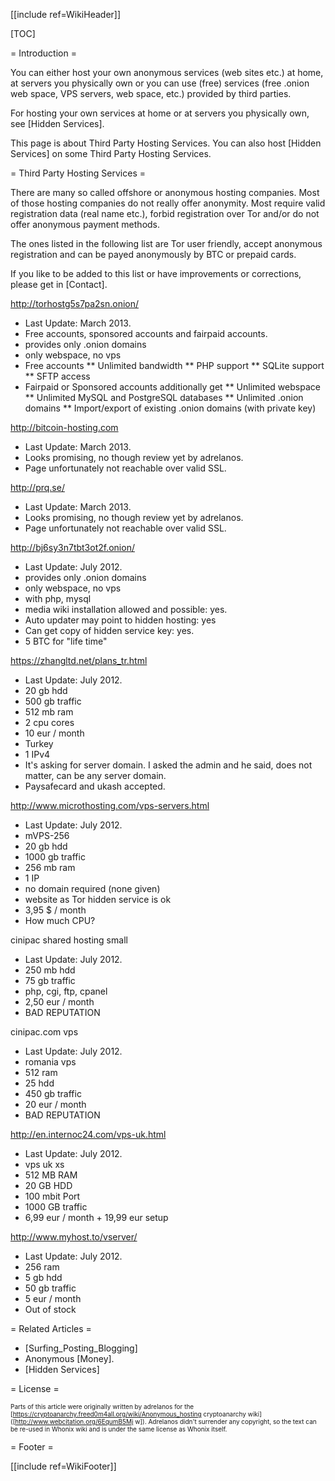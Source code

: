 [[include ref=WikiHeader]]

[TOC]

= Introduction =

You can either host your own anonymous services (web sites etc.) at home, at servers you physically own or you can use (free) services (free .onion web space, VPS servers, web space, etc.) provided by third parties.

For hosting your own services at home or at servers you physically own, see [Hidden Services].

This page is about Third Party Hosting Services. You can also host [Hidden Services] on some Third Party Hosting Services.

= Third Party Hosting Services =

There are many so called offshore or anonymous hosting companies. Most of those hosting companies do not really offer anonymity. Most require valid registration data (real name etc.), forbid registration over Tor and/or do not offer anonymous payment methods.

The ones listed in the following list are Tor user friendly, accept anonymous registration and can be payed anonymously by BTC or prepaid cards.

If you like to be added to this list or have improvements or corrections, please get in [Contact].

http://torhostg5s7pa2sn.onion/

* Last Update: March 2013.
* Free accounts, sponsored accounts and fairpaid accounts.
* provides only .onion domains
* only webspace, no vps
* Free accounts
** Unlimited bandwidth
** PHP support
** SQLite support
** SFTP access
* Fairpaid or Sponsored accounts additionally get
** Unlimited webspace
** Unlimited MySQL and PostgreSQL databases
** Unlimited .onion domains
** Import/export of existing .onion domains (with private key)

http://bitcoin-hosting.com

* Last Update: March 2013.
* Looks promising, no though review yet by adrelanos.
* Page unfortunately not reachable over valid SSL.

http://prq.se/

* Last Update: March 2013.
* Looks promising, no though review yet by adrelanos.
* Page unfortunately not reachable over valid SSL.

http://bj6sy3n7tbt3ot2f.onion/

* Last Update: July 2012.
* provides only .onion domains
* only webspace, no vps
* with php, mysql
* media wiki installation allowed and possible: yes.
* Auto updater may point to hidden hosting: yes
* Can get copy of hidden service key: yes.
* 5 BTC for &quot;life time&quot;

https://zhangltd.net/plans_tr.html

* Last Update: July 2012.
* 20 gb hdd
* 500 gb traffic
* 512 mb ram
* 2 cpu cores
* 10 eur / month
* Turkey
* 1 IPv4
* It's asking for server domain. I asked the admin and he said, does not matter, can be any server domain.
* Paysafecard and ukash accepted.

http://www.microthosting.com/vps-servers.html

* Last Update: July 2012.
* mVPS-256
* 20 gb hdd
* 1000 gb traffic
* 256 mb ram
* 1 IP
* no domain required (none given)
* website as Tor hidden service is ok
* 3,95 $ / month
* How much CPU?

cinipac shared hosting small

* Last Update: July 2012.
* 250 mb hdd
* 75 gb traffic
* php, cgi, ftp, cpanel
* 2,50 eur / month
* BAD REPUTATION

cinipac.com vps

* Last Update: July 2012.
* romania vps
* 512 ram
* 25 hdd
* 450 gb traffic
* 20 eur / month
* BAD REPUTATION

http://en.internoc24.com/vps-uk.html

* Last Update: July 2012.
* vps uk xs
* 512 MB RAM
* 20 GB HDD
* 100 mbit Port
* 1000 GB traffic
* 6,99 eur / month + 19,99 eur setup

http://www.myhost.to/vserver/

* Last Update: July 2012.
* 256 ram
* 5 gb hdd
* 50 gb traffic
* 5 eur / month
* Out of stock

= Related Articles =

* [Surfing_Posting_Blogging]
* Anonymous [Money].
* [Hidden Services]

= License =

<font size="-3"> Parts of this article were originally written by adrelanos for the [https://cryptoanarchy.freed0m4all.org/wiki/Anonymous_hosting cryptoanarchy wiki] ([http://www.webcitation.org/6EqumB5Mj w]). Adrelanos didn't surrender any copyright, so the text can be re-used in Whonix wiki and is under the same license as Whonix itself. </font>

= Footer =

[[include ref=WikiFooter]]

